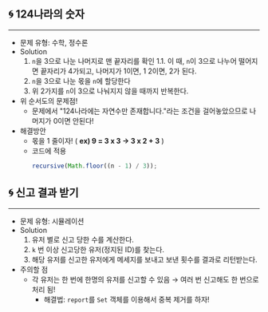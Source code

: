## 🌀 124나라의 숫자

---

- 문제 유형: 수학, 정수론
- Solution
  1. ```n```을 3으로 나눈 나머지로 맨 끝자리를 확인
     1.1. 이 때, ```n```이 3으로 나누어 떨어지면 끝자리가 4가되고, 나머지가 1이면, 1 2이면, 2가 된다.
  2. ```n```을 3으로 나눈 몫을 ```n```에 할당한다
  3. 위 2가지를 ```n```이 3으로 나눠지지 않을 때까지 반복한다.
- 위 순서도의 문제점!
  - 문제에서 "124나라에는 자연수만 존재합니다."라는 조건을 걸어놓았으므로 나머지가 0이면 안된다!
- 해결방안
  - 몫을 1 줄이자! ( **ex) 9 = 3 x 3 → 3 x 2 + 3** )
  - 코드에 적용
    ```jsx
    recursive(Math.floor((n - 1) / 3));
    ```

## 🌀 신고 결과 받기

---

- 문제 유형: 시뮬레이션
- Solution
    1. 유저 별로 신고 당한 수를 계산한다.
    2. ```k``` 번 이상 신고당한 유저(정지된 ID)를 찾는다.
    3. 해당 유저를 신고한 유저에게 메세지를 보내고 보낸 횟수를 결과로 리턴받는다.
- 주의할 점
    - 각 유저는 한 번에 한명의 유저를 신고할 수 있음 → 여러 번 신고해도 한 번으로 처리 됨!
        - 해결법: ```report```를 ```Set``` 객체를 이용해서 중복 제거를 하자!